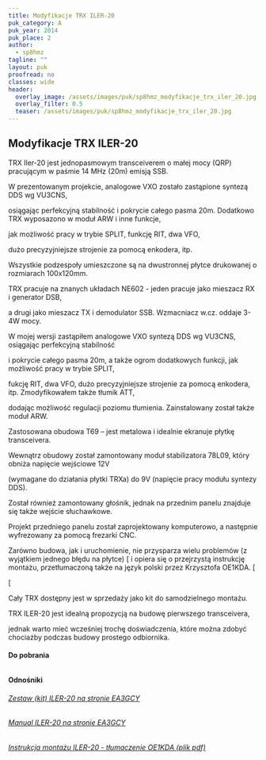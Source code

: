 ```yaml
---
title: Modyfikacje TRX ILER-20
puk_category: A
puk_year: 2014
puk_place: 2
author: 
  - sp8hmz
tagline: ""
layout: puk
proofread: no
classes: wide
header:
  overlay_image: /assets/images/puk/sp8hmz_modyfikacje_trx_iler_20.jpg
  overlay_filter: 0.5
  teaser: /assets/images/puk/sp8hmz_modyfikacje_trx_iler_20.jpg
---
```






 







Modyfikacje TRX ILER-20
-----------------------





 TRX Iler-20 jest jednopasmowym transceiverem o małej mocy (QRP) pracującym w paśmie 14 MHz (20m) emisją SSB.

 W prezentowanym projekcie, analogowe VXO zostało zastąpione syntezą DDS wg VU3CNS,

 osiągając perfekcyjną stabilność i pokrycie całego pasma 20m. Dodatkowo TRX wyposazono w moduł ARW i inne funkcje,

 jak możliwość pracy w trybie SPLIT, funkcję RIT, dwa VFO,

 dużo precyzyjniejsze strojenie za pomocą enkodera, itp.






 Wszystkie podzespoły umieszczone są na dwustronnej płytce drukowanej o rozmiarach 100x120mm.

 TRX pracuje na znanych układach NE602 - jeden pracuje jako mieszacz RX i generator DSB,

 a drugi jako mieszacz TX i demodulator SSB. Wzmacniacz w.cz. oddaje 3-4W mocy.






 W mojej wersji zastąpiłem analogowe VXO syntezą DDS wg VU3CNS, osiągając perfekcyjną stabilność

 i pokrycie całego pasma 20m, a także ogrom dodatkowych funkcji, jak możliwość pracy w trybie SPLIT,

 fukcję RIT, dwa VFO, dużo precyzyjniejsze strojenie za pomocą enkodera, itp. Zmodyfikowałem także tłumik ATT,

 dodając możliwość regulacji poziomu tłumienia. Zainstalowany został także moduł ARW.






 Zastosowana obudowa T69 – jest metalowa i idealnie ekranuje płytkę transceivera.

 Wewnątrz obudowy został zamontowany moduł stabilizatora 78L09, który obniża napięcie wejściowe 12V

 (wymagane do działania płytki TRXa) do 9V (napięcie pracy modułu syntezy DDS).

 Został również zamontowany głośnik, jednak na przednim panelu znajduje się także wejście słuchawkowe.






 Projekt przedniego panelu został zaprojektowany komputerowo, a następnie wyfrezowany za pomocą frezarki CNC.






Zarówno budowa, jak i uruchomienie, nie przysparza wielu problemów (z wyjątkiem jednego błędu na płytce)
[
 i opiera się o przejrzystą instrukcję montażu, przetłumaczoną także na język polski przez Krzysztofa OE1KDA.
[

[



 Cały TRX dostępny jest w sprzedaży jako kit do samodzielnego montażu.

TRX ILER-20 jest idealną propozycją na budowę pierwszego transceivera,

jednak warto mieć wcześniej trochę doświadczenia, które można zdobyć chociażby podczas budowy prostego odbiornika.





#### Do pobrania

###### 

###### 




#### Odnośniki

###### [Zestaw (kit) ILER-20 na stronie EA3GCY](https://www.qrphamradiokits.com/qrp-transceiver-kits/iler-40-20-v3-1-band-ssb/#cc-m-product-12895539549)

###### [Manual ILER-20 na stronie EA3GCY](https://www.qrphamradiokits.com/manuals/)

###### [Instrukcja montażu ILER-20 - tłumaczenie OE1KDA (plik pdf)](https://www.sp-qrp.pl/modules.php?name=Downloads&op=getit&lid=80)

 









 


